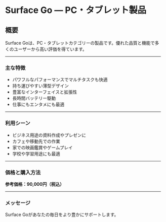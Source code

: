 # Surface Go — PC・タブレット製品

## 概要

Surface Goは、PC・タブレットカテゴリーの製品です。優れた品質と機能で多くのユーザーから高い評価を得ています。

---
### 主な特徴

- パワフルなパフォーマンスでマルチタスクも快適
- 持ち運びやすい薄型デザイン
- 豊富なインターフェイスと拡張性
- 長時間バッテリー駆動
- 仕事にもエンタメにも最適
---
### 利用シーン

- ビジネス用途の資料作成やプレゼンに
- カフェや移動先での作業
- 家での映画鑑賞やゲームプレイ
- 学校や学習用途にも最適
---
### 価格と購入方法

**参考価格：90,000円（税込）**

---
### メッセージ

Surface Goがあなたの毎日をより豊かにサポートします。
